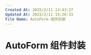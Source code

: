 ```yaml
---
Created At: 2025/2/11 13:43:27
Updated At: 2025/2/11 15:26:33
File Name: AutoForm 组件封装
---
```


# AutoForm 组件封装
